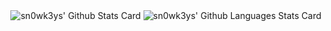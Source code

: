 
<!--
**sn0wk3ys/sn0wk3ys** is a ✨ _special_ ✨ repository because its `README.md` (this file) appears on your GitHub profile.

Here are some ideas to get you started:

- 🔭 I’m currently working on ...
- 🌱 I’m currently learning ...
- 👯 I’m looking to collaborate on ...
- 🤔 I’m looking for help with ...
- 💬 Ask me about ...
- 📫 How to reach me: ...
- 😄 Pronouns: ...
- ⚡ Fun fact: ...
-->

<div style="text-align: center;">
    <img src="https://github-readme-stats.vercel.app/api?username=sn0wk3ys&theme=transparent&show_icons=true&text_color=ffff&hide_border=true" alt="sn0wk3ys' Github Stats Card">
    <img src="https://github-readme-stats.vercel.app/api/top-langs/?username=sn0wk3ys&layout=compact&text_color=ffff&hide_border=true&bg_color=00000000" alt="sn0wk3ys' Github Languages Stats Card">
</div>
